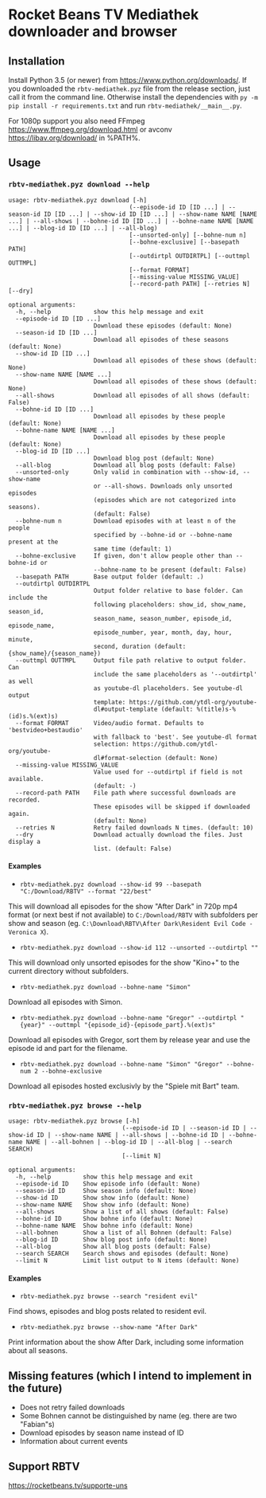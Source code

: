 # Rocket Beans TV Mediathek downloader and browser

## Installation

Install Python 3.5 (or newer) from <https://www.python.org/downloads/>.
If you downloaded the `rbtv-mediathek.pyz` file from the release section, just call it from the command line.
Otherwise install the dependencies with `py -m pip install -r requirements.txt` and run `rbtv-mediathek/__main__.py`.

For 1080p support you also need FFmpeg <https://www.ffmpeg.org/download.html> or avconv <https://libav.org/download/> in %PATH%.

## Usage

### `rbtv-mediathek.pyz download --help`
```
usage: rbtv-mediathek.pyz download [-h]
                                  (--episode-id ID [ID ...] | --season-id ID [ID ...] | --show-id ID [ID ...] | --show-name NAME [NAME ...] | --all-shows | --bohne-id ID [ID ...] | --bohne-name NAME [NAME ...] | --blog-id ID [ID ...] | --all-blog)
                                  [--unsorted-only] [--bohne-num n]
                                  [--bohne-exclusive] [--basepath PATH]
                                  [--outdirtpl OUTDIRTPL] [--outtmpl OUTTMPL]
                                  [--format FORMAT]
                                  [--missing-value MISSING_VALUE]
                                  [--record-path PATH] [--retries N] [--dry]

optional arguments:
  -h, --help            show this help message and exit
  --episode-id ID [ID ...]
                        Download these episodes (default: None)
  --season-id ID [ID ...]
                        Download all episodes of these seasons (default: None)
  --show-id ID [ID ...]
                        Download all episodes of these shows (default: None)
  --show-name NAME [NAME ...]
                        Download all episodes of these shows (default: None)
  --all-shows           Download all episodes of all shows (default: False)
  --bohne-id ID [ID ...]
                        Download all episodes by these people (default: None)
  --bohne-name NAME [NAME ...]
                        Download all episodes by these people (default: None)
  --blog-id ID [ID ...]
                        Download blog post (default: None)
  --all-blog            Download all blog posts (default: False)
  --unsorted-only       Only valid in combination with --show-id, --show-name
                        or --all-shows. Downloads only unsorted episodes
                        (episodes which are not categorized into seasons).
                        (default: False)
  --bohne-num n         Download episodes with at least n of the people
                        specified by --bohne-id or --bohne-name present at the
                        same time (default: 1)
  --bohne-exclusive     If given, don't allow people other than --bohne-id or
                        --bohne-name to be present (default: False)
  --basepath PATH       Base output folder (default: .)
  --outdirtpl OUTDIRTPL
                        Output folder relative to base folder. Can include the
                        following placeholders: show_id, show_name, season_id,
                        season_name, season_number, episode_id, episode_name,
                        episode_number, year, month, day, hour, minute,
                        second, duration (default: {show_name}/{season_name})
  --outtmpl OUTTMPL     Output file path relative to output folder. Can
                        include the same placeholders as '--outdirtpl' as well
                        as youtube-dl placeholders. See youtube-dl output
                        template: https://github.com/ytdl-org/youtube-
                        dl#output-template (default: %(title)s-%(id)s.%(ext)s)
  --format FORMAT       Video/audio format. Defaults to 'bestvideo+bestaudio'
                        with fallback to 'best'. See youtube-dl format
                        selection: https://github.com/ytdl-org/youtube-
                        dl#format-selection (default: None)
  --missing-value MISSING_VALUE
                        Value used for --outdirtpl if field is not available.
                        (default: -)
  --record-path PATH    File path where successful downloads are recorded.
                        These episodes will be skipped if downloaded again.
                        (default: None)
  --retries N           Retry failed downloads N times. (default: 10)
  --dry                 Download actually download the files. Just display a
                        list. (default: False)
```

#### Examples

- `rbtv-mediathek.pyz download --show-id 99 --basepath "C:/Download/RBTV" --format "22/best"`

This will download all episodes for the show "After Dark" in 720p mp4 format (or next best if not available) to `C:/Download/RBTV` with subfolders per show and season (eg. `C:\Download\RBTV\After Dark\Resident Evil Code - Veronica X`).

- `rbtv-mediathek.pyz download --show-id 112 --unsorted --outdirtpl ""`

This will download only unsorted episodes for the show "Kino+" to the current directory without subfolders.

- `rbtv-mediathek.pyz download --bohne-name "Simon"`

Download all episodes with Simon.

- `rbtv-mediathek.pyz download --bohne-name "Gregor" --outdirtpl "{year}" --outtmpl "{episode_id}-{episode_part}.%(ext)s"`

Download all episodes with Gregor, sort them by release year and use the episode id and part for the filename.

- `rbtv-mediathek.pyz download --bohne-name "Simon" "Gregor" --bohne-num 2 --bohne-exclusive`

Download all episodes hosted exclusivly by the "Spiele mit Bart" team.

### `rbtv-mediathek.pyz browse --help`
```
usage: rbtv-mediathek.pyz browse [-h]
                                (--episode-id ID | --season-id ID | --show-id ID | --show-name NAME | --all-shows | --bohne-id ID | --bohne-name NAME | --all-bohnen | --blog-id ID | --all-blog | --search SEARCH)
                                [--limit N]

optional arguments:
  -h, --help         show this help message and exit
  --episode-id ID    Show episode info (default: None)
  --season-id ID     Show season info (default: None)
  --show-id ID       Show show info (default: None)
  --show-name NAME   Show show info (default: None)
  --all-shows        Show a list of all shows (default: False)
  --bohne-id ID      Show bohne info (default: None)
  --bohne-name NAME  Show bohne info (default: None)
  --all-bohnen       Show a list of all Bohnen (default: False)
  --blog-id ID       Show blog post info (default: None)
  --all-blog         Show all blog posts (default: False)
  --search SEARCH    Search shows and episodes (default: None)
  --limit N          Limit list output to N items (default: None)
```

#### Examples

- `rbtv-mediathek.pyz browse --search "resident evil"`

Find shows, episodes and blog posts related to resident evil.

- `rbtv-mediathek.pyz browse --show-name "After Dark"`

Print information about the show After Dark, including some information about all seasons.

## Missing features (which I intend to implement in the future)

- Does not retry failed downloads
- Some Bohnen cannot be distinguished by name (eg. there are two "Fabian"s)
- Download episodes by season name instead of ID
- Information about current events

## Support RBTV

<https://rocketbeans.tv/supporte-uns>
